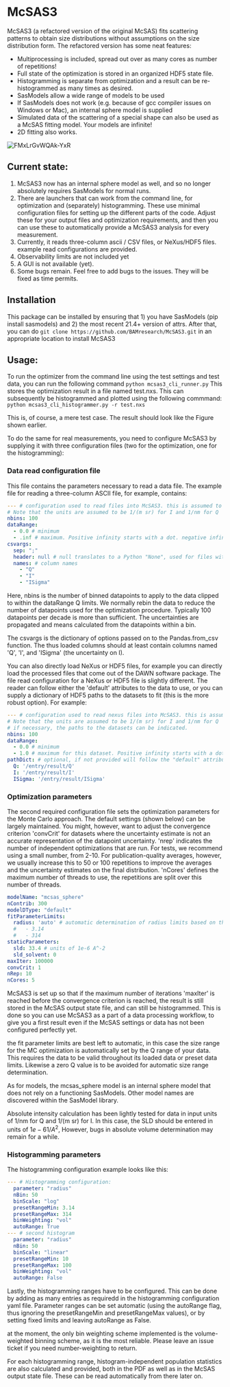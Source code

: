 # McSAS3

McSAS3 (a refactored version of the original McSAS) fits scattering patterns to obtain size distributions without assumptions on the size distribution form. The refactored version has some neat features:
  - Multiprocessing is included, spread out over as many cores as number of repetitions!
  - Full state of the optimization is stored in an organized HDF5 state file. 
  - Histogramming is separate from optimization and a result can be re-histogrammed as many times as desired.
  - SasModels allow a wide range of models to be used
  - If SasModels does not work (e.g. because of gcc compiler issues on Windows or Mac), an internal sphere model is supplied
  - Simulated data of the scattering of a special shape can also be used as a McSAS fitting model. Your models are infinite!
  - 2D fitting also works. 

![FMxLrGvWQAk-YxR](https://user-images.githubusercontent.com/5449929/156196219-72472a71-bbd6-4506-a12b-134216deeef6.jpg)


## Current state:
  1. McSAS3 now has an internal sphere model as well, and so no longer absolutely requires SasModels for normal runs. 
  2. There are launchers that can work from the command line, for optimization and (separately) histogramming. These use minimal configuration files for setting up the different parts of the code. Adjust these for your output files and optimization requirements, and then you can use these to automatically provide a McSAS3 analysis for every measurement. 
  3. Currently, it reads three-column ascii / CSV files, or NeXus/HDF5 files. example read configurations are provided. 
  4. Observability limits are not included yet
  5. A GUI is not available (yet). 
  6. Some bugs remain. Feel free to add bugs to the issues. They will be fixed as time permits. 

## Installation
This package can be installed by ensuring that 1) you have SasModels (pip install sasmodels) and 2) the most recent 21.4+ version of attrs. After that, you can do
```git clone https://github.com/BAMresearch/McSAS3.git``` in an appropriate location to install McSAS3

## Usage:
To run the optimizer from the command line using the test settings and test data, you can run the following command
```python mcsas3_cli_runner.py```
This stores the optimization result in a file named test.nxs. This can subsequently be histogrammed and plotted using the following commmand:
```python mcsas3_cli_histogrammer.py -r test.nxs```

This is, of course, a mere test case. The result should look like the Figure shown earlier. 

To do the same for real measurements, you need to configure McSAS3 by supplying it with three configuration files (two for the optimization, one for the histogramming):

### Data read configuration file
This file contains the parameters necessary to read a data file. The example file for reading a three-column ASCII file, for example, contains:

```yaml
--- # configuration used to read files into McSAS3. this is assumed to be a 1D file in csv format
# Note that the units are assumed to be 1/(m sr) for I and 1/nm for Q
nbins: 100
dataRange:
  - 0.0 # minimum
  - .inf # maximum. Positive infinity starts with a dot. negative infinity is -.inf
csvargs: 
  sep: ";" 
  header: null # null translates to a Python "None", used for files without a header
  names: # column names
    - "Q"
    - "I"
    - "ISigma"
```
Here, nbins is the number of binned datapoints to apply to the data clipped to within the dataRange Q limits. We normally rebin the data to reduce the number of datapoints used for the optimization procedure. Typically 100 datapoints per decade is more than sufficient. The uncertainties are propagated and means calculated from the datapoints within a bin. 

The csvargs is the dictionary of options passed on to the Pandas.from_csv function. The thus loaded columns should at least contain columns named 'Q', 'I', and 'ISigma' (the uncertainty on I). 

You can also directly load NeXus or HDF5 files, for example you can directly load the processed files that come out of the DAWN software package. The file read configuration for a NeXus or HDF5 file is slightly different. The reader can follow either the 'default' attributes to the data to use, or you can supply a dictionary of HDF5 paths to the datasets to fit (this is the more robust option). For example:

```yaml 
--- # configuration used to read nexus files into McSAS3. this is assumed to be a 1D file in nexus
# Note that the units are assumed to be 1/(m sr) for I and 1/nm for Q
# if necessary, the paths to the datasets can be indicated. 
nbins: 100
dataRange:
  - 0.0 # minimum
  - 1.0 # maximum for this dataset. Positive infinity starts with a dot. negative infinity is -.inf
pathDict: # optional, if not provided will follow the "default" attributes in the nexus file
  Q: '/entry/result/Q'
  I: '/entry/result/I'
  ISigma: '/entry/result/ISigma'
```

### Optimization parameters

The second required configuration file sets the optimization parameters for the Monte Carlo approach. The default settings (shown below) can be largely maintained. You might, however, want to adjust the convergence criterion 'convCrit' for datasets where the uncertainty estimate is not an accurate representation of the datapoint uncertainty. 'nrep' indicates the number of independent optimizations that are run. For tests, we recommend using a small number, from 2-10. For publication-quality averages, however, we usually increase this to 50 or 100 repetitions to improve the averages and the uncertainty estimates on the final distribution. 'nCores' defines the maximum number of threads to use, the repetitions are split over this number of threads. 


```yaml
modelName: "mcsas_sphere"
nContrib: 300
modelDType: "default"
fitParameterLimits: 
  radius: 'auto' # automatic determination of radius limits based on the data limits. This is replaced in McHat by actual limits
  #   - 3.14
  #   - 314
staticParameters: 
  sld: 33.4 # units of 1e-6 A^-2 
  sld_solvent: 0
maxIter: 100000
convCrit: 1
nRep: 10
nCores: 5
```

McSAS3 is set up so that if the maximum number of iterations 'maxIter' is reached before the convergence criterion is reached, the result is still stored in the McSAS output state file, and can still be histogrammed. This is done so you can use McSAS3 as a part of a data processing workflow, to give you a first result even if the McSAS settings or data has not been configured perfectly yet. 

the fit parameter limits are best left to automatic, in this case the size range for the MC optimization is automatically set by the Q range of your data. This requires the data to be valid throughout its loaded data or preset data limits. Likewise a zero Q value is to be avoided for automatic size range determination.

As for models, the mcsas_sphere model is an internal sphere model that does not rely on a functioning SasModels. Other model names are discovered within the SasModel library. 

Absolute intensity calculation has been lightly tested for data in input units of 1/nm for Q and 1/(m sr) for I. In this case, the SLD should be entered in units of $1e-6 1/A^2$,  However, bugs in absolute volume determination may remain for a while. 


### Histogramming parameters 

The histogramming configuration example looks like this: 

```yaml
--- # Histogramming configuration:
  parameter: "radius"
  nBin: 50
  binScale: "log"
  presetRangeMin: 3.14
  presetRangeMax: 314
  binWeighting: "vol"
  autoRange: True
--- # second histogram
  parameter: "radius"
  nBin: 50
  binScale: "linear"
  presetRangeMin: 10
  presetRangeMax: 100
  binWeighting: "vol"
  autoRange: False

```

Lastly, the histogramming ranges have to be configured. This can be done by adding as many entries as requiredd in the histogramming configuration yaml file. Parameter ranges can be set automatic (using the autoRange flag, thus ignoring the presetRangeMin and presetRangeMax values), or by setting fixed limits and leaving autoRange as False. 

at the moment, the only bin weighting scheme implemented is the volume-weighted binning scheme, as it is the most reliable. Please leave an issue ticket if you need number-weighting to return. 

For each histogramming range, histogram-independent population statistics are also calculated and provided, both in the PDF as well as in the McSAS output state file. These can be read automatically from there later on. 


